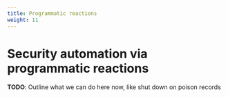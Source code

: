 ```yaml
---
title: Programmatic reactions
weight: 11
---
```


# Security automation via programmatic reactions

**TODO**: Outline what we can do here now, like shut down on poison records
